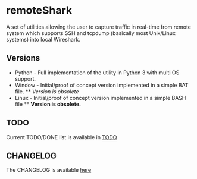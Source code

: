 # remoteShark
A set of utilities allowing the user to capture traffic in real-time from remote system which supports SSH and tcpdump (basically most Unix/Linux systems) into local Wireshark.

## Versions

* Python - Full implementation of the utility in Python 3 with multi OS support.
* Window - Initial/proof of concept version implemented in a simple BAT file.
** *Version is obsolete*
* Linux - Initial/proof of concept version implemented in a simple BASH file
** **Version is obsolete.**

## TODO

Current TODO/DONE list is available in [TODO](TODO.md)

## CHANGELOG

The CHANGELOG is available [here](CHANGELOG.md)

